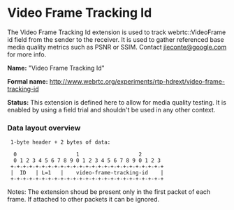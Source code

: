 # Video Frame Tracking Id

The Video Frame Tracking Id extension is used to track webrtc::VideoFrame id
field from the sender to the receiver. It is used to gather referenced base media
quality metrics such as PSNR or SSIM.
Contact <jleconte@google.com> for more info.

**Name:** "Video Frame Tracking Id"

**Formal name:**
<http://www.webrtc.org/experiments/rtp-hdrext/video-frame-tracking-id>

**Status:** This extension is defined here to allow for media quality testing.
It is enabled by using a field trial and shouldn't be used in any other context.

### Data layout overview
     1-byte header + 2 bytes of data:

      0                   1                   2
      0 1 2 3 4 5 6 7 8 9 0 1 2 3 4 5 6 7 8 9 0 1 2 3
     +-+-+-+-+-+-+-+-+-+-+-+-+-+-+-+-+-+-+-+-+-+-+-+-+
     |  ID   | L=1   |    video-frame-tracking-id    |
     +-+-+-+-+-+-+-+-+-+-+-+-+-+-+-+-+-+-+-+-+-+-+-+-+

Notes: The extension shoud be present only in the first packet of each frame.
If attached to other packets it can be ignored.